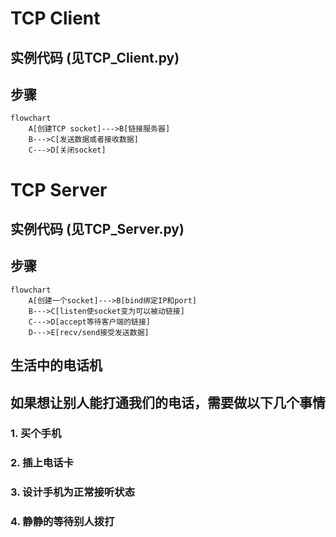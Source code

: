 <body>
    <script src="https://cdn.jsdelivr.net/npm/mermaid/dist/mermaid.min.js"></script>
</body>

# TCP Client
## 实例代码 (见TCP_Client.py)
## 步骤
```mermaid
flowchart
    A[创建TCP socket]--->B[链接服务器]
    B--->C[发送数据或者接收数据]
    C--->D[关闭socket]
```
# TCP Server
## 实例代码 (见TCP_Server.py)
## 步骤
```mermaid
flowchart
    A[创建一个socket]--->B[bind绑定IP和port]
    B--->C[listen使socket变为可以被动链接]
    C--->D[accept等待客户端的链接]
    D--->E[recv/send接受发送数据]
```
## 生活中的电话机
## 如果想让别人能打通我们的电话，需要做以下几个事情
### 1. 买个手机
### 2. 插上电话卡
### 3. 设计手机为正常接听状态
### 4. 静静的等待别人拨打
